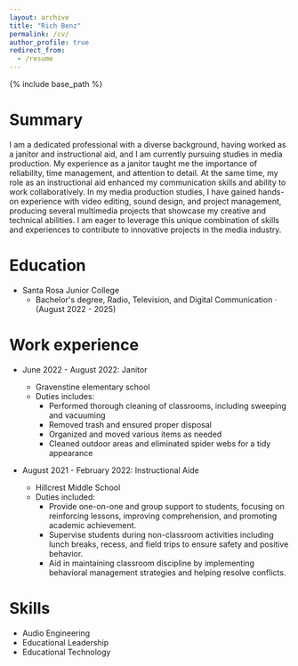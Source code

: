 ```yaml
---
layout: archive
title: "Rich Benz"
permalink: /cv/
author_profile: true
redirect_from:
  - /resume
---
```


{% include base_path %}

Summary
======
I am a dedicated professional with a diverse background, having
worked as a janitor and instructional aid, and I am currently pursuing
studies in media production. My experience as a janitor taught me
the importance of reliability, time management, and attention to
detail. At the same time, my role as an instructional aid enhanced
my communication skills and ability to work collaboratively. In my
media production studies, I have gained hands-on experience with
video editing, sound design, and project management, producing
several multimedia projects that showcase my creative and technical
abilities. I am eager to leverage this unique combination of skills
and experiences to contribute to innovative projects in the media
industry.

Education
======
* Santa Rosa Junior College
  * Bachelor's degree, Radio, Television, and Digital Communication · (August 2022 - 2025)


Work experience
======
* June 2022 - August 2022: Janitor
  * Gravenstine elementary school
  * Duties includes: 
    * Performed thorough cleaning of classrooms, including sweeping and vacuuming
    * Removed trash and ensured proper disposal
    * Organized and moved various items as needed
    * Cleaned outdoor areas and eliminated spider webs for a tidy appearance

* August 2021 - February 2022: Instructional Aide
  * Hillcrest Middle School
  * Duties included:
    * Provide one-on-one and group support to students, focusing on reinforcing lessons, improving comprehension, and promoting academic achievement.
    * Supervise students during non-classroom activities including lunch breaks, recess, and field trips to ensure safety and positive behavior.
    * Aid in maintaining classroom discipline by implementing behavioral management strategies and helping resolve conflicts.

  
Skills
======
* Audio Engineering
* Educational Leadership
* Educational Technology